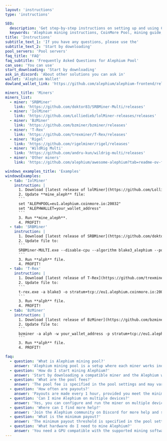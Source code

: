 ```yaml
---
layout: 'instructions'
type: 'instructions'

SEO:
  description: 'Get step-by-step instructions on setting up and using CoinMore Pool for mining Alephium. Our detailed guides will help you start mining this cryptocurrency quickly and easily.'
  keywords: 'Alephium mining instructions, CoinMore Pool, mining guide, mining setup, Alephium mining, cryptocurrency mining, blockchain, crypto mining, digital mining, decentralized mining, secure mining, profitable mining'
title: 'Instructions'
subtitle_text_1: 'If you have any questions, please use the'
subtitle_text_2: 'Start by downloading'
pool_servers: 'Pool servers'
faq_title: 'FAQ'
faq_subtitle: 'Frequently Asked Questions for Alephium Pool'
can_use: 'You can use'
start_downloading: 'Start by downloading'
ask_in_discord: 'About other solutions you can ask in'
wallet: 'Alephium Wallet'
dowland_wallet_link: 'https://github.com/alephium/alephium-frontend/releases'

miners_title: 'Miners'
miners_list:
  - miner: 'SRBMiner'
    link: 'https://github.com/doktor83/SRBMiner-Multi/releases'
  - miner: 'IolMiner'
    link: 'https://github.com/Lolliedieb/lolMiner-releases/releases'
  - miner: 'BzMiner'
    link: 'https://github.com/bzminer/bzminer/releases'
  - miner: 'T-Rex'
    link: 'https://github.com/trexminer/T-Rex/releases'
  - miner: 'Rigel'
    link: 'https://github.com/rigelminer/rigel/releases'
  - miner: 'WildRig Multi'
    link: 'https://github.com/andru-kun/wildrig-multi/releases'
  - miner: 'Other miners'
    link: 'https://github.com/alephium/awesome-alephium?tab=readme-ov-file#mining-software'

windows_examples_title: 'Examples'
windowsExamples:
  - tab: 'IolMiner'
    instruction: |
      1. Download [latest release of lolMiner](https://github.com/Lolliedieb/lolMiner-releases/releases) and unzip the files.
      2. Update **mine_aleph** file:
      ```
      set "ALEPHPOOL=eu1.alephium.coinmore.io:20032"
      set "ALEPHWALLET=your_wallet_address"
      ```
      3. Run **mine_aleph**.
      4. PROFIT!
  - tab: 'SRBMiner'
    instruction: |
      1. Download [latest release of SRBMiner](https://github.com/doktor83/SRBMiner-Multi/releases) and unzip the files.
      2. Update file to:
      ```
      SRBMiner-MULTI.exe --disable-cpu --algorithm blake3_alephium --pool eu1.alephium.coinmore.io:20032 --wallet your_wallet_address
      ```
      3. Run **alph** file.
      4. PROFIT!
  - tab: 'T-Rex'
    instruction: |
      1. Download [latest release of T-Rex](https://github.com/trexminer/T-Rex/releases) and unzip the files.
      2. Update file to:
      ```
      t-rex.exe -a blake3 -o stratum+tcp://eu1.alephium.coinmore.io:20032 -u your_wallet_address -p x -w rig0
      ```
      3. Run **alph** file.
      4. PROFIT!
  - tab: 'BzMiner'
    instruction: |
      1. Download [latest release of BzMiner](https://github.com/bzminer/bzminer/releases) and unzip the files.
      2. Update file to:
      ```
      bzminer -a alph -w your_wallet_address -p stratum+tcp://eu1.alephium.coinmore.io:20032
      ```
      3. Run **alph** file.
      4. PROFIT!

faq:
  - question: 'What is Alephium mining pool?'
    answer: 'Alephium mining pool is a setup where each miner works independently. The block reward goes only to the miner who found it. Block search time depends on your hashrate and luck.'
  - question: 'How do I start mining Alephium?'
    answer: 'Start by downloading a compatible miner and the Alephium wallet. Follow the instructions provided to configure and run your miner.'
  - question: 'What are the pool fees?'
    answer: 'The pool fee is specified in the pool settings and may vary. Check the CoinMore Pool website for the current fee structure.'
  - question: 'How often are payouts?'
    answer: 'Payouts are made every 1 hour, provided you meet the minimum payout threshold.'
  - question: 'Can I mine Alephium on multiple devices?'
    answer: 'Yes, you can configure and run the miner on multiple devices using the same wallet address.'
  - question: 'Where can I find more help?'
    answer: 'Join the Alephium community on Discord for more help and support from other miners.'
  - question: 'What is the minimum payout?'
    answer: 'The minimum payout threshold is specified in the pool settings. Check the CoinMore Pool website for the current minimum payout value.'
  - question: 'What hardware do I need to mine Alephium?'
    answer: 'You need a GPU compatible with the supported mining software. Refer to the mining software documentation for specific hardware requirements.'
---
```

